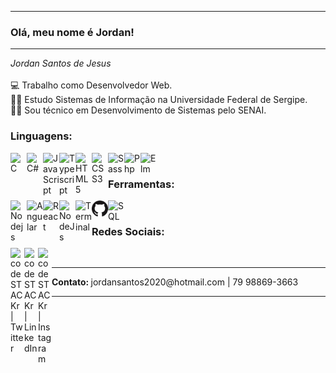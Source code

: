 <hr>
<h3> Olá, meu nome é Jordan! </h3>
<hr>
<em>Jordan Santos de Jesus</em> 
<br />
<br />
💻 Trabalho como Desenvolvedor Web.
<br />
👨‍🎓 Estudo Sistemas de Informação na Universidade Federal de Sergipe. 
<br />
👨‍🎓 Sou técnico em Desenvolvimento de Sistemas pelo SENAI.
<br />

### Linguagens:

<img align="left" alt="C" width="26px" src="https://raw.githubusercontent.com/leopiccionia/programmicons/c859435eb1ffc200cecbfa0b27cda1e42479f64c/src/c.svg" />
<img align="left" alt="C#" width="26px" src="https://raw.githubusercontent.com/leopiccionia/programmicons/c859435eb1ffc200cecbfa0b27cda1e42479f64c/src/csharp.svg" />
<img align="left" alt="JavaScript" width="26px" src="https://raw.githubusercontent.com/leopiccionia/programmicons/c859435eb1ffc200cecbfa0b27cda1e42479f64c/src/javascript.svg" />
<img align="left" alt="Typescript" width="26px" src="https://raw.githubusercontent.com/leopiccionia/programmicons/c859435eb1ffc200cecbfa0b27cda1e42479f64c/src/typescript.svg" />
<img align="left" alt="HTML5" width="26px" src="https://raw.githubusercontent.com/leopiccionia/programmicons/c859435eb1ffc200cecbfa0b27cda1e42479f64c/src/html5.svg" />
<img align="left" alt="CSS3" width="26px" src="https://raw.githubusercontent.com/leopiccionia/programmicons/c859435eb1ffc200cecbfa0b27cda1e42479f64c/src/css3.svg" />
<img align="left" alt="Sass" width="26px" src="https://raw.githubusercontent.com/leopiccionia/programmicons/c859435eb1ffc200cecbfa0b27cda1e42479f64c/src/sass.svg" />
<img align="left" alt="Php" width="26px" src="https://raw.githubusercontent.com/leopiccionia/programmicons/c859435eb1ffc200cecbfa0b27cda1e42479f64c/src/php.svg" />
<img align="left" alt="Elm" width="26px" src="https://raw.githubusercontent.com/leopiccionia/programmicons/c859435eb1ffc200cecbfa0b27cda1e42479f64c/src/elm.svg" />


<br />

### Ferramentas: 

<img align="left" alt="Nodejs" width="26px" src="https://raw.githubusercontent.com/leopiccionia/programmicons/c859435eb1ffc200cecbfa0b27cda1e42479f64c/src/nodejs.svg" />
<img align="left" alt="Angular" width="26px" src="https://raw.githubusercontent.com/leopiccionia/programmicons/c859435eb1ffc200cecbfa0b27cda1e42479f64c/src/angular.svg" />
<img align="left" alt="React" width="26px" src="https://raw.githubusercontent.com/leopiccionia/programmicons/c859435eb1ffc200cecbfa0b27cda1e42479f64c/src/reactjs.svg" />
<img align="left" alt="NodeJs" width="26px" src="https://raw.githubusercontent.com/leopiccionia/programmicons/c859435eb1ffc200cecbfa0b27cda1e42479f64c/src/nodejs.svg" />
<img align="left" alt="Terminal" width="26px" src="https://raw.githubusercontent.com/leopiccionia/programmicons/c859435eb1ffc200cecbfa0b27cda1e42479f64c/src/dotnet.svg" />
<img align="left" alt="GitHub" width="26px" src="https://raw.githubusercontent.com/github/explore/78df643247d429f6cc873026c0622819ad797942/topics/github/github.png" />
<img align="left" alt="SQL" width="26px" src="https://raw.githubusercontent.com/leopiccionia/programmicons/c859435eb1ffc200cecbfa0b27cda1e42479f64c/src/mysql.svg" />
<br />

### Redes Sociais:

<a href="https://twitter.com/knownaszolda"> <img align="left" alt="codeSTACKr | Twitter" width="22px" src="https://cdn.jsdelivr.net/npm/simple-icons@v3/icons/twitter.svg" /></a>
<a href="https://www.linkedin.com/in/knownaszolda"><img align="left" alt="codeSTACKr | LinkedIn" width="22px" src="https://cdn.jsdelivr.net/npm/simple-icons@v3/icons/linkedin.svg" /></a>
<a href="https://www.instagram.com/knownaszolda/"><img align="left" alt="codeSTACKr | Instagram" width="22px" src="https://cdn.jsdelivr.net/npm/simple-icons@v3/icons/instagram.svg" /></a>
<br />

<hr>
<strong>Contato: </strong>
 jordansantos2020@hotmail.com | 79 98869-3663

<hr>
